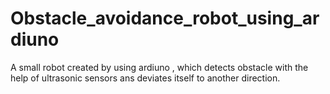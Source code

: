 # Obstacle_avoidance_robot_using_ardiuno
A small robot created by using ardiuno , which detects obstacle with the help of ultrasonic sensors ans deviates itself to another direction.
